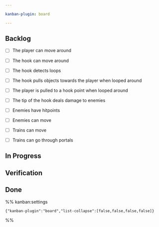 ```yaml
---

kanban-plugin: board

---
```


## Backlog

- [ ] The player can move around
- [ ] The hook can move around
- [ ] The hook detects loops
- [ ] The hook pulls objects towards the player when looped around
- [ ] The player is pulled to a hook point when looped around
- [ ] The tip of the hook deals damage to enemies
- [ ] Enemies have hitpoints
- [ ] Enemies can move
- [ ] Trains can move
- [ ] Trains can go through portals


## In Progress



## Verification



## Done





%% kanban:settings
```
{"kanban-plugin":"board","list-collapse":[false,false,false,false]}
```
%%